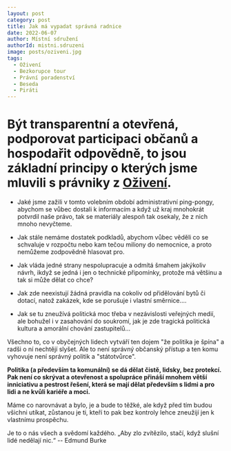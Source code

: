 ```yaml
---
layout: post
category: post
title: Jak má vypadat správná radnice 
date: 2022-06-07
author: Místní sdružení
authorId: mistni.sdruzeni 
image: posts/oziveni.jpg
tags:
  - Oživení
  - Bezkorupce tour
  - Právní poradenství
  - Beseda
  - Piráti
---
```


# Být transparentní a otevřená, podporovat participaci občanů a hospodařit odpovědně, to jsou základní principy o kterých jsme mluvili s právniky z [Oživení](https://www.oziveni.cz/).
 
* Jaké jsme zažili v tomto volebním období administrativní ping-pongy, abychom se vůbec dostali k informacím a když už kraj mnohokrát potvrdil naše právo, tak se materiály alespoň tak osekaly, že z nich mnoho nevyčteme.

* Jak stále nemáme dostatek podkladů, abychom vůbec věděli co se schvaluje v rozpočtu nebo kam tečou miliony do nemocnice, a proto nemůžeme zodpovědně hlasovat pro.

* Jak vláda jedné strany nespolupracuje a odmítá šmahem jakýkoliv návrh, ikdyž se jedná i jen o technické připomínky, protože má většinu a tak si může dělat co chce?

* Jak zde neexistují žádná pravidla na cokoliv od přidělování bytů či dotací, natož zakázek, kde se porušuje i vlastní směrnice....

* Jak se tu zneužívá politická moc třeba v nezávislosti veřejných medií, ale bohužel i v zasahování do soukromí, jak je zde tragická politická kultura a amorální chování zastupitelů...

Všechno to, co v obyčejných lidech vytváří ten dojem "že politika je špína" a radši o ní nechtějí slyšet. Ale to není správný občanský přístup a ten komu vyhovuje není správný politik a "státotvůrce". 

**Politika (a především ta komunální) se dá dělat čistě, lidsky, bez protekcí. Pak není co skrývat a otevřenost a spolupráce přináší mnohem větší inniciativu a pestrost řešení, která se mají dělat především s lidmi a pro lidi a ne kvůli kariéře a moci.**

Máme co narovnávat a bylo, je a bude to těžké, ale když před tím budou všichni utíkat, zůstanou je ti, kteří to pak bez kontroly lehce zneužijí jen k vlastnímu prospěchu. 

Je to o nás všech a svědomí každého. 
„Aby zlo zvítězilo, stačí, když slušní lidé nedělají nic.“ -- Edmund Burke



